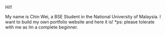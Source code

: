 Hi!!

My name is Chin Wei, a BSE Student in the National University of Malaysia. I want to build my own portfolio website and here it is! *ps: please tolerate with me as Im a complete beginner.
